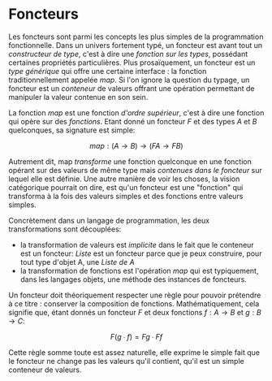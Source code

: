 # Foncteurs

Les foncteurs sont parmi les concepts les plus simples de la programmation fonctionnelle. Dans un univers fortement typé, un foncteur est avant tout un _constructeur de type_, c'est à dire une _fonction sur les types_, possédant certaines propriétés particulières. Plus prosaïquement, un foncteur est un _type générique_ qui offre une certaine interface : la fonction traditionnellement appelée *map*. Si l'on ignore la question du typage, un foncteur est un _conteneur_ de valeurs offrant une opération permettant de manipuler la valeur contenue en son sein.

La fonction *map* est une fonction _d'ordre supérieur_, c'est à dire une fonction qui opère sur des *fonctions*. Etant donné un foncteur $F$ et des types $A$ et $B$ quelconques, sa signature est simple:

$$
map : (A \rightarrow B) \rightarrow (F A \rightarrow F B)
$$

Autrement dit, map _transforme_ une fonction quelconque en une fonction opérant sur des valeurs de même type mais _contenues dans le foncteur_ sur lequel elle est définie. Une autre manière de voir les choses, la vision catégorique pourrait on dire, est qu'un foncteur est une "fonction" qui transforma à la fois des valeurs simples et des fonctions entre valeurs simples.

Concrètement dans un langage de programmation, les deux transformations sont découplées:
* la transformation de valeurs est _implicite_ dans le fait que le conteneur est un foncteur: *Liste* est un foncteur parce que je peux construire, pour tout type d'objet A, une *Liste de A*
* la transformation de fonctions est l'opération *map* qui est typiquement, dans les langages objets, une méthode des instances de foncteurs. 

Un foncteur doit théoriquement respecter une règle pour pouvoir prétendre à ce titre : conserver la composition de fonctions. Mathématiquement, cela signifie que, étant donnés un foncteur $F$ et deux fonctions $f : A → B$ et $g : B → C$:

$$
F (g ∙ f) = F g ∙ F f 
$$

Cette règle somme toute est assez naturelle, elle exprime le simple fait que le foncteur ne change pas les valeurs qu'il contient, qu'il est un simple conteneur de valeurs. 
